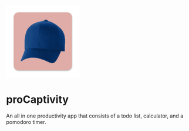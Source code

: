 <img src="https://github.com/jrsnleons/proCaptivity/blob/master/ProductivityApp.Android/Resources/drawable/logo.png?raw=true" alt="proCaptivity-logo" width="200"/>


# proCaptivity

An all in one productivity app that consists of a todo list, calculator, and a pomodoro timer.

